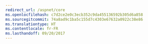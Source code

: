 ```yaml
---
redirect_url: /aspnet/core
ms.openlocfilehash: c7d2ce2e0c3ecb352c9da455136592b305d6a858
ms.sourcegitcommit: 74a8ad9c1ba5c155d7c4303e67632a0922c38e86
ms.translationtype: HT
ms.contentlocale: fr-FR
ms.lasthandoff: 09/20/2017
---
```

